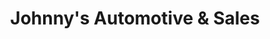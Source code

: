 ---
title: "Johnny's Automotive & Sales"
url: /thomasville/johnnys-automotive-und-sales/
shop: Autowerkstatt
---